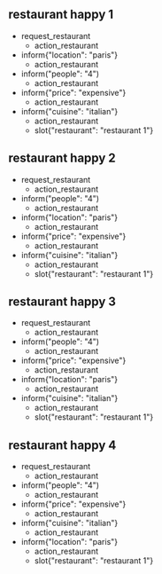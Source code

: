 ## restaurant happy 1
* request_restaurant
    - action_restaurant
* inform{"location": "paris"}
    - action_restaurant
* inform("people": "4")
    - action_restaurant
* inform{"price": "expensive"}
    - action_restaurant
* inform{"cuisine": "italian"}
    - action_restaurant
    - slot{"restaurant": "restaurant 1"}

## restaurant happy 2
* request_restaurant
    - action_restaurant
* inform("people": "4")
    - action_restaurant
* inform{"location": "paris"}
    - action_restaurant
* inform{"price": "expensive"}
    - action_restaurant
* inform{"cuisine": "italian"}
    - action_restaurant
    - slot{"restaurant": "restaurant 1"}

## restaurant happy 3
* request_restaurant
    - action_restaurant
* inform("people": "4")
    - action_restaurant
* inform{"price": "expensive"}
    - action_restaurant
* inform{"location": "paris"}
    - action_restaurant
* inform{"cuisine": "italian"}
    - action_restaurant
    - slot{"restaurant": "restaurant 1"}

## restaurant happy 4
* request_restaurant
    - action_restaurant
* inform("people": "4")
    - action_restaurant
* inform{"price": "expensive"}
    - action_restaurant
* inform{"cuisine": "italian"}
    - action_restaurant
* inform{"location": "paris"}
    - action_restaurant
    - slot{"restaurant": "restaurant 1"}
